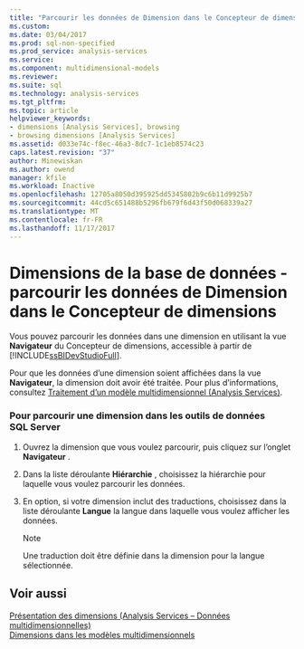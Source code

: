 ```yaml
---
title: "Parcourir les données de Dimension dans le Concepteur de dimensions | Documents Microsoft"
ms.custom: 
ms.date: 03/04/2017
ms.prod: sql-non-specified
ms.prod_service: analysis-services
ms.service: 
ms.component: multidimensional-models
ms.reviewer: 
ms.suite: sql
ms.technology: analysis-services
ms.tgt_pltfrm: 
ms.topic: article
helpviewer_keywords:
- dimensions [Analysis Services], browsing
- browsing dimensions [Analysis Services]
ms.assetid: d033e74c-f8ec-46a3-8dc7-1c1eb8574c23
caps.latest.revision: "37"
author: Minewiskan
ms.author: owend
manager: kfile
ms.workload: Inactive
ms.openlocfilehash: 12705a8050d395925dd5345802b9c6b11d9925b7
ms.sourcegitcommit: 44cd5c651488b5296fb679f6d43f50d068339a27
ms.translationtype: MT
ms.contentlocale: fr-FR
ms.lasthandoff: 11/17/2017
---
```

# <a name="database-dimensions---browse-dimension-data-in-dimension-designer"></a>Dimensions de la base de données - parcourir les données de Dimension dans le Concepteur de dimensions
  Vous pouvez parcourir les données dans une dimension en utilisant la vue **Navigateur** du Concepteur de dimensions, accessible à partir de [!INCLUDE[ssBIDevStudioFull](../../includes/ssbidevstudiofull-md.md)].  
  
 Pour que les données d’une dimension soient affichées dans la vue **Navigateur**, la dimension doit avoir été traitée. Pour plus d’informations, consultez [Traitement d’un modèle multidimensionnel &#40;Analysis Services&#41;](../../analysis-services/multidimensional-models/processing-a-multidimensional-model-analysis-services.md).  
  
### <a name="to-browse-a-dimension-in-sql-server-data-tools"></a>Pour parcourir une dimension dans les outils de données SQL Server  
  
1.  Ouvrez la dimension que vous voulez parcourir, puis cliquez sur l’onglet **Navigateur** .  
  
2.  Dans la liste déroulante **Hiérarchie** , choisissez la hiérarchie pour laquelle vous voulez parcourir les données.  
  
3.  En option, si votre dimension inclut des traductions, choisissez dans la liste déroulante **Langue** la langue dans laquelle vous voulez afficher les données.  
  
    > [!NOTE]  
    >  Une traduction doit être définie dans la dimension pour la langue sélectionnée.  
  
## <a name="see-also"></a>Voir aussi  
 [Présentation des dimensions &#40;Analysis Services – Données multidimensionnelles&#41;](../../analysis-services/multidimensional-models-olap-logical-dimension-objects/dimensions-introduction.md)   
 [Dimensions dans les modèles multidimensionnels](../../analysis-services/multidimensional-models/dimensions-in-multidimensional-models.md)  
  
  
